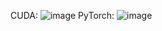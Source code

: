 CUDA:
![image](https://github.com/user-attachments/assets/27486e06-5d76-4666-a221-aab808c13ca1)
PyTorch:
![image](https://github.com/user-attachments/assets/f9c50741-3801-447d-aa9c-68b1ff265661)
